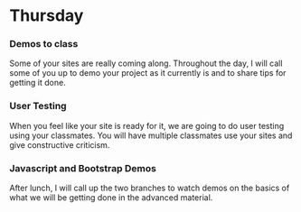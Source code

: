 # Thursday

### Demos to class

Some of your sites are really coming along. Throughout the day, I will call some of you up to demo your project as it currently is and to share tips for getting it done.

### User Testing

When you feel like your site is ready for it, we are going to do user testing using your classmates. You will have multiple classmates use your sites and give constructive criticism.

### Javascript and Bootstrap Demos

After lunch, I will call up the two branches to watch demos on the basics of what we will be getting done in the advanced material.
